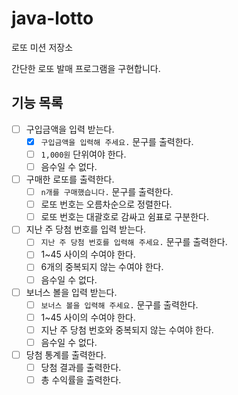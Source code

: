 # java-lotto

로또 미션 저장소

간단한 로또 발매 프로그램을 구현합니다.

## 기능 목록

- [ ] 구입금액을 입력 받는다.
    - [x] `구입금액을 입력해 주세요.` 문구를 출력한다.
    - [ ] `1,000원` 단위여야 한다.
    - [ ] 음수일 수 없다.
- [ ] 구매한 로또를 출력한다.
    - [ ] `n개를 구매했습니다.` 문구를 출력한다.
    - [ ] 로또 번호는 오름차순으로 정렬한다.
    - [ ] 로또 번호는 대괄호로 감싸고 쉼표로 구분한다.
- [ ] 지난 주 당첨 번호를 입력 받는다.
    - [ ] `지난 주 당첨 번호를 입력해 주세요.` 문구를 출력한다.
    - [ ] 1~45 사이의 수여야 한다.
    - [ ] 6개의 중복되지 않는 수여야 한다.
    - [ ] 음수일 수 없다.
- [ ] 보너스 볼을 입력 받는다.
    - [ ] `보너스 볼을 입력해 주세요.` 문구를 출력한다.
    - [ ] 1~45 사이의 수여야 한다.
    - [ ] 지난 주 당첨 번호와 중복되지 않는 수여야 한다.
    - [ ] 음수일 수 없다.
- [ ] 당첨 통계를 출력한다.
    - [ ] 당첨 결과를 출력한다.
    - [ ] 총 수익률을 출력한다.